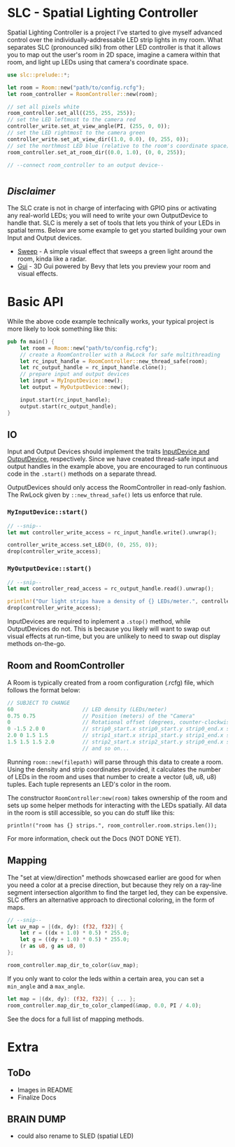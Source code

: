 # SLC - Spatial Lighting Controller
Spatial Lighting Controller is a project I've started to give myself advanced control over the
individually-addressable LED strip lights in my room. What separates SLC (pronounced silk) from other LED controller is that it allows you to map out the user's room in 2D space, imagine a camera within that room, and light up LEDs using that camera's coordinate space.

```rs
use slc::prelude::*;

let room = Room::new("path/to/config.rcfg");
let room_controller = RoomController::new(room);

// set all pixels white
room_controller.set_all((255, 255, 255));
// set the LED leftmost to the camera red
controller_write.set_at_view_angle(PI, (255, 0, 0));
// set the LED rightmost to the camera green
controller_write.set_at_view_dir((1.0, 0.0), (0, 255, 0));
// set the northmost LED blue (relative to the room's coordinate space)
room_controller.set_at_room_dir((0.0, 1.0), (0, 0, 255));

// --connect room_controller to an output device--
```
#
## *Disclaimer*
The SLC crate is not in charge of interfacing with GPIO pins or activating any real-world LEDs; you will need to write your own OutputDevice to handle that. SLC is merely a set of tools that lets you think of your LEDs in spatial terms. Below are some example to get you started building your own Input and Output devices.

* [Sweep](crates/slc_sweep) - A simple visual effect that sweeps a green light around the room, kinda like a radar.
* [Gui](crates/slc_gui) - 3D Gui powered by Bevy that lets you preview your room and visual effects.

# Basic API

While the above code example technically works, your typical project is more likely to look something like this:

```rs
pub fn main() {
    let room = Room::new("path/to/config.rcfg");
    // create a RoomController with a RwLock for safe multithreading
    let rc_input_handle = RoomController::new_thread_safe(room);
    let rc_output_handle = rc_input_handle.clone();
    // prepare input and output devices
    let input = MyInputDevice::new();
    let output = MyOutputDevice::new();

    input.start(rc_input_handle);
    output.start(rc_output_handle);
}
```
## IO
Input and Output Devices should implement the traits [InputDevice and OutputDevice](crates/slc/src/devices.rs), respectively. Since we have created thread-safe input and output handles in the example above, you are encouraged to run continuous code in the `.start()` methods on a separate thread.
 
OutputDevices should only access the RoomController in read-only fashion. The RwLock given by `::new_thread_safe()` lets us enforce that rule.

### `MyInputDevice::start()`
```rs
// --snip--
let mut controller_write_access = rc_input_handle.write().unwrap();

controller_write_access.set_LED(0, (0, 255, 0));
drop(controller_write_access);
```

### `MyOutputDevice::start()`
```rs
// --snip--
let mut controller_read_access = rc_output_handle.read().unwrap();

println!("Our light strips have a density of {} LEDs/meter.", controller_read_access.room.density);
drop(controller_write_access);
```

InputDevices are required to inplement a `.stop()` method, while OutputDevices do not. This is because you likely will want to swap out visual effects at run-time, but you are unlikely to need to swap out display methods on-the-go.

## Room and RoomController

A Room is typically created from a room configuration (.rcfg) file, which follows the format below:
```rs
// SUBJECT TO CHANGE
60                      // LED density (LEDs/meter)
0.75 0.75               // Position (meters) of the "Camera"
0                       // Rotational offset (degrees, counter-clockwise, auto converted into radians) of the "Camera" (0 = facing right, 90 = facing up)
0 -1.5 2.0 0            // strip0_start.x strip0_start.y strip0_end.x strip0_end.y
2.0 0 1.5 1.5           // strip1_start.x strip1_start.y strip1_end.x strip1_end.y
1.5 1.5 1.5 2.0         // strip2_start.x strip2_start.y strip0_end.x strip2_end.y
                        // and so on...
```

Running `room::new(filepath)` will parse through this data to create a room. Using the density and strip coordinates provided, it calculates the number of LEDs in the room and uses that number to create a vector (u8, u8, u8) tuples. Each tuple represents an LED's color in the room.

The constructor `RoomController:new(room)` takes ownership of the room and sets up some helper methods for interacting with the LEDs spatially. All data in the room is still accessible, so you can do stuff like this:

```
println!("room has {} strips.", room_controller.room.strips.len());
```

For more information, check out the Docs (NOT DONE YET).

## Mapping
The "set at view/direction" methods showcased earlier are good for when you need a color at a precise
direction, but because they rely on a ray-line segment intersection algorithm to find the target led, they can be expensive. SLC offers an alternative approach to directional coloring, in the form of maps.

```rs
// --snip--
let uv_map = |(dx, dy): (f32, f32)| {
    let r = ((dx + 1.0) * 0.5) * 255.0;
    let g = ((dy + 1.0) * 0.5) * 255.0;
    (r as u8, g as u8, 0)
};

room_controller.map_dir_to_color(&uv_map);
```

If you only want to color the leds within a certain area, you can set a `min_angle` and a `max_angle`.

```rs
let map = |(dx, dy): (f32, f32)| { ... };
room_controller.map_dir_to_color_clamped(&map, 0.0, PI / 4.0);
```

See  the docs for a full list of mapping methods.

# Extra
## ToDo
- Images in README
- Finalize Docs

## BRAIN DUMP
- could also rename to SLED (spatial LED)